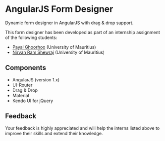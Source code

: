 # AngularJS Form Designer
Dynamic form designer in AngularJS with drag &amp; drop support.

This form designer has been developed as part of an internship assignment of the following students:
- [Payal Ghoorhoo](https://github.com/payalghoorhoo) (University of Mauritius)
- [Nirvan Ram Shewraj](https://github.com/nirvan16) (University of Mauritius)

## Components
- AngularJS (version 1.x)
- UI-Router
- Drag &amp; Drop
- Material
- Kendo UI for jQuery

## Feedback
Your feedback is highly appreciated and will help the interns  listed above to improve their skills and extend their knowledge.